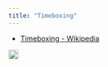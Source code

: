 ```yaml
---
title: "Timeboxing"
---
```


- [Timeboxing - Wikipedia](https://en.wikipedia.org/wiki/Timeboxing)

<img src='https://scrapbox.io/api/pages/nishio/en/icon' alt='en.icon' height="19.5"/>
